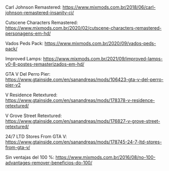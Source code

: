# 

Carl Johnson Remastered: https://www.mixmods.com.br/2018/06/carl-johnson-remastered-insanity-cj/

Cutscene Characters Remastered: https://www.mixmods.com.br/2020/02/cutscene-characters-remastered-personagens-em-hd/

Vados Peds Pack: https://www.mixmods.com.br/2020/09/vados-peds-pack/

Improved Lamps: https://www.mixmods.com.br/2021/09/improved-lamps-v0-8-postes-remasterizados-em-hd/

GTA V Del Perro Pier: https://www.gtainside.com/en/sanandreas/mods/106423-gta-v-del-perro-pier-v2

V Residence Retextured: https://www.gtainside.com/en/sanandreas/mods/178378-v-residence-retextured/

V Grove Street Retextured: https://www.gtainside.com/en/sanandreas/mods/176827-v-grove-street-retextured/

24/7 LTD Stores From GTA V: https://www.gtainside.com/en/sanandreas/mods/178745-24-7-ltd-stores-from-gta-v/

Sin ventajas del 100 %: https://www.mixmods.com.br/2016/08/no-100-advantages-remover-beneficios-do-100/
